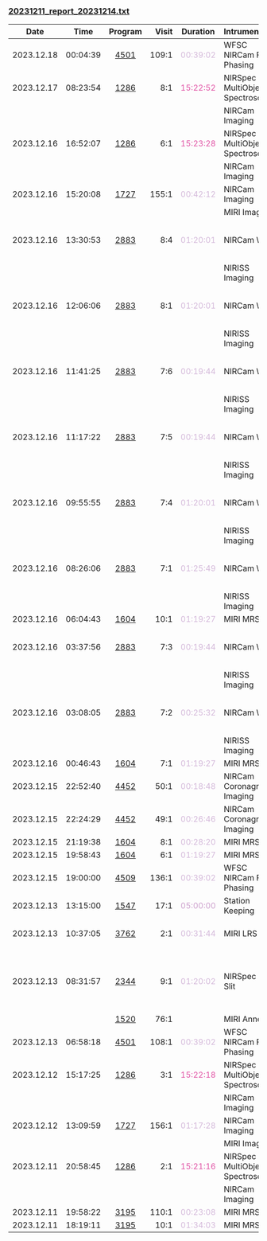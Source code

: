 

### <a href="https://www.stsci.edu/files/live/sites/www/files/home/jwst/science-execution/observing-schedules/_documents/20231211_report_20231214.txt" > 20231211_report_20231214.txt </a>

|  Date  |  Time   | Program | Visit | Duration | Intrument | Target | Keywords | 
| :----: | :-----: | :-----: | ----: | :------: | :-------- | :----- | :------- |
| 2023.12.18 | 00:04:39  | <a href="https://www.stsci.edu/jwst-program-info/program/?program=4501"> 4501 </a> | 109:1  |  <span style="color:#d4b9da;"> 00:39:02 </span>  | WFSC NIRCam Fine Phasing              | 2MASS-03432714-3801082                       |  Focus test                                       |
| 2023.12.17 | 08:23:54  | <a href="https://www.stsci.edu/jwst-program-info/program/?program=1286"> 1286 </a> |   8:1  |  <span style="color:#e155a6;"> 15:22:52 </span>  | NIRSpec MultiObject Spectroscopy      | 1286_7and8_trim_final_clean                  |                                                   |
|  |  |  |   |  |  NIRCam Imaging                        | Coordinated Parallel  |   |
| 2023.12.16 | 16:52:07  | <a href="https://www.stsci.edu/jwst-program-info/program/?program=1286"> 1286 </a> |   6:1  |  <span style="color:#e155a6;"> 15:23:28 </span>  | NIRSpec MultiObject Spectroscopy      | 1286_4of6_trim_clean                         |                                                   |
|  |  |  |   |  |  NIRCam Imaging                        | Coordinated Parallel  |   |
| 2023.12.16 | 15:20:08  | <a href="https://www.stsci.edu/jwst-program-info/program/?program=1727"> 1727 </a> | 155:1  |  <span style="color:#d4b9da;"> 00:42:12 </span>  | NIRCam Imaging                        | CWEBTILE-4-3                                 |  Field galaxies                                   |
|  |  |  |   |  |  MIRI Imaging                          | Coordinated Parallel  |   |
| 2023.12.16 | 13:30:53  | <a href="https://www.stsci.edu/jwst-program-info/program/?program=2883"> 2883 </a> |   8:4  |  <span style="color:#d4b9da;"> 01:20:01 </span>  | NIRCam WFSS  | MCS-J1149.5+2223                             |  Abell clusters,  Rich clusters                   |
|  |  |  |   |  |  NIRISS Imaging                        | Coordinated Parallel  |   |
| 2023.12.16 | 12:06:06  | <a href="https://www.stsci.edu/jwst-program-info/program/?program=2883"> 2883 </a> |   8:1  |  <span style="color:#d4b9da;"> 01:20:01 </span>  | NIRCam WFSS  | MCS-J1149.5+2223                             |  Abell clusters,  Rich clusters                   |
|  |  |  |   |  |  NIRISS Imaging                        | Coordinated Parallel  |   |
| 2023.12.16 | 11:41:25  | <a href="https://www.stsci.edu/jwst-program-info/program/?program=2883"> 2883 </a> |   7:6  |  <span style="color:#d4b9da;"> 00:19:44 </span>  | NIRCam WFSS  | MCS-J1149.5+2223                             |  Abell clusters,  Rich clusters                   |
|  |  |  |   |  |  NIRISS Imaging                        | Coordinated Parallel  |   |
| 2023.12.16 | 11:17:22  | <a href="https://www.stsci.edu/jwst-program-info/program/?program=2883"> 2883 </a> |   7:5  |  <span style="color:#d4b9da;"> 00:19:44 </span>  | NIRCam WFSS  | MCS-J1149.5+2223                             |  Abell clusters,  Rich clusters                   |
|  |  |  |   |  |  NIRISS Imaging                        | Coordinated Parallel  |   |
| 2023.12.16 | 09:55:55  | <a href="https://www.stsci.edu/jwst-program-info/program/?program=2883"> 2883 </a> |   7:4  |  <span style="color:#d4b9da;"> 01:20:01 </span>  | NIRCam WFSS  | MCS-J1149.5+2223                             |  Abell clusters,  Rich clusters                   |
|  |  |  |   |  |  NIRISS Imaging                        | Coordinated Parallel  |   |
| 2023.12.16 | 08:26:06  | <a href="https://www.stsci.edu/jwst-program-info/program/?program=2883"> 2883 </a> |   7:1  |  <span style="color:#d4b9da;"> 01:25:49 </span>  | NIRCam WFSS  | MCS-J1149.5+2223                             |  Abell clusters,  Rich clusters                   |
|  |  |  |   |  |  NIRISS Imaging                        | Coordinated Parallel  |   |
| 2023.12.16 | 06:04:43  | <a href="https://www.stsci.edu/jwst-program-info/program/?program=1604"> 1604 </a> |  10:1  |  <span style="color:#d4b9da;"> 01:19:27 </span>  | MIRI MRS IFU   | NEPTUNE                                      |  Planet                                           |
| 2023.12.16 | 03:37:56  | <a href="https://www.stsci.edu/jwst-program-info/program/?program=2883"> 2883 </a> |   7:3  |  <span style="color:#d4b9da;"> 00:19:44 </span>  | NIRCam WFSS  | MCS-J1149.5+2223                             |  Abell clusters,  Rich clusters                   |
|  |  |  |   |  |  NIRISS Imaging                        | Coordinated Parallel  |   |
| 2023.12.16 | 03:08:05  | <a href="https://www.stsci.edu/jwst-program-info/program/?program=2883"> 2883 </a> |   7:2  |  <span style="color:#d4b9da;"> 00:25:32 </span>  | NIRCam WFSS  | MCS-J1149.5+2223                             |  Abell clusters,  Rich clusters                   |
|  |  |  |   |  |  NIRISS Imaging                        | Coordinated Parallel  |   |
| 2023.12.16 | 00:46:43  | <a href="https://www.stsci.edu/jwst-program-info/program/?program=1604"> 1604 </a> |   7:1  |  <span style="color:#d4b9da;"> 01:19:27 </span>  | MIRI MRS IFU   | NEPTUNE                                      |  Planet                                           |
| 2023.12.15 | 22:52:40  | <a href="https://www.stsci.edu/jwst-program-info/program/?program=4452"> 4452 </a> |  50:1  |  <span style="color:#d4b9da;"> 00:18:48 </span>  | NIRCam Coronagraphic Imaging          | C26202                                       |  G stars                                          |
| 2023.12.15 | 22:24:29  | <a href="https://www.stsci.edu/jwst-program-info/program/?program=4452"> 4452 </a> |  49:1  |  <span style="color:#d4b9da;"> 00:26:46 </span>  | NIRCam Coronagraphic Imaging          | C26202                                       |  G stars                                          |
| 2023.12.15 | 21:19:38  | <a href="https://www.stsci.edu/jwst-program-info/program/?program=1604"> 1604 </a> |   8:1  |  <span style="color:#d4b9da;"> 00:28:20 </span>  | MIRI MRS IFU   | NEPTUNE-BACKGROUND                           |  Planet                                           |
| 2023.12.15 | 19:58:43  | <a href="https://www.stsci.edu/jwst-program-info/program/?program=1604"> 1604 </a> |   6:1  |  <span style="color:#d4b9da;"> 01:19:27 </span>  | MIRI MRS IFU   | NEPTUNE                                      |  Planet                                           |
| 2023.12.15 | 19:00:00  | <a href="https://www.stsci.edu/jwst-program-info/program/?program=4509"> 4509 </a> | 136:1  |  <span style="color:#d4b9da;"> 00:39:02 </span>  | WFSC NIRCam Fine Phasing              | 2MASS-23181840+0750062                       |  Focus test                                       |
| 2023.12.13 | 13:15:00  | <a href="https://www.stsci.edu/jwst-program-info/program/?program=1547"> 1547 </a> |  17:1  |  <span style="color:#cda0cd;"> 05:00:00 </span>  | Station Keeping                       |                                              |                                                   |
| 2023.12.13 | 10:37:05  | <a href="https://www.stsci.edu/jwst-program-info/program/?program=3762"> 3762 </a> |   2:1  |  <span style="color:#d4b9da;"> 00:31:44 </span>  | MIRI LRS slit      | HD-42581B, HD-42581                          |  Substellar companions,  T dwarfs                 |
| 2023.12.13 | 08:31:57  | <a href="https://www.stsci.edu/jwst-program-info/program/?program=2344"> 2344 </a> |   9:1  |  <span style="color:#d4b9da;"> 01:20:02 </span>  | NIRSpec Fixed Slit       | GRB-050505, GRB050505-TA                     |  Emission line galaxies,  High-redshift galaxies  |
|  |  | <a href="https://www.stsci.edu/jwst-program-info/program/?program=1520"> 1520 </a> |  76:1  |  |  MIRI Anneal                           | Internal Calibration  |   |
| 2023.12.13 | 06:58:18  | <a href="https://www.stsci.edu/jwst-program-info/program/?program=4501"> 4501 </a> | 108:1  |  <span style="color:#d4b9da;"> 00:39:02 </span>  | WFSC NIRCam Fine Phasing              | 2MASS-03432714-3801082                       |  Focus test                                       |
| 2023.12.12 | 15:17:25  | <a href="https://www.stsci.edu/jwst-program-info/program/?program=1286"> 1286 </a> |   3:1  |  <span style="color:#e155a6;"> 15:22:18 </span>  | NIRSpec MultiObject Spectroscopy      | 1286_4of6_trim_clean                         |                                                   |
|  |  |  |   |  |  NIRCam Imaging                        | Coordinated Parallel  |   |
| 2023.12.12 | 13:09:59  | <a href="https://www.stsci.edu/jwst-program-info/program/?program=1727"> 1727 </a> | 156:1  |  <span style="color:#d4b9da;"> 01:17:28 </span>  | NIRCam Imaging                        | CWEBTILE-4-9                                 |  Field galaxies                                   |
|  |  |  |   |  |  MIRI Imaging                          | Coordinated Parallel  |   |
| 2023.12.11 | 20:58:45  | <a href="https://www.stsci.edu/jwst-program-info/program/?program=1286"> 1286 </a> |   2:1  |  <span style="color:#e155a6;"> 15:21:16 </span>  | NIRSpec MultiObject Spectroscopy      | 1286_4of6_trim_clean                         |                                                   |
|  |  |  |   |  |  NIRCam Imaging                        | Coordinated Parallel  |   |
| 2023.12.11 | 19:58:22  | <a href="https://www.stsci.edu/jwst-program-info/program/?program=3195"> 3195 </a> | 110:1  |  <span style="color:#d4b9da;"> 00:23:08 </span>  | MIRI MRS IFU   | STROOBANTIA-BKGD                             |  Asteroid                                         |
| 2023.12.11 | 18:19:11  | <a href="https://www.stsci.edu/jwst-program-info/program/?program=3195"> 3195 </a> |  10:1  |  <span style="color:#d4b9da;"> 01:34:03 </span>  | MIRI MRS IFU   | STROOBANTIA                                  |  Asteroid                                         |
